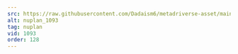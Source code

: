 ```yaml
---
src: https://raw.githubusercontent.com/Dadaism6/metadriverse-asset/main/script-nuplan-output-newcompressed/nuplan_1093.mp4
alt: nuplan_1093
tag: nuplan
vid: 1093
order: 128
---
```

